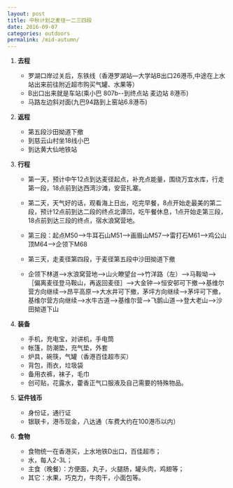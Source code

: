 ```yaml
---
layout: post
title: 中秋计划之麦径一二三四段
date: 2016-09-07
categories: outdoors
permalink: /mid-autumn/
---
```


1.   **去程**

     * 罗湖口岸过关后，东铁线（香港罗湖站—大学站B出口26港币,中途在上水站出来前往附近超市购买气罐、水果等）  
     * B出口出来就是车站(乘小巴 807b--到终点站 麦边站 8港币)  
     * 马路左边斜对面(九巴94路到上窑站6.8港币)

2.   **返程**

     * 第五段沙田拗道下撤
     * 到慈云山村坐18线小巴
     * 到达黄大仙地铁站

3.   **行程**

     * 第一天，预计中午12点到达麦径起点，补充点能量，围绕万宜水库，行走第一段，18点前到达西湾沙滩，安营扎寨。  

     * 第二天，天气好的话，观看海上日出，吃完早餐，8点开始走最美的第二段，预计12点前到达二段的终点北谭凹，吃午餐休息，1点开始走第三段，18点前到达三段的终点，宿水浪窝营地。  
      * 第三段：起点M50-->牛耳石山M51-->画眉山M57-->雷打石M61-->鸡公山顶M64-->企领下M68  

     * 第三天，走麦径第四段，于麦径第五段中沙田拗道下撤  
      * 企领下林道-->水浪窝营地-->山火瞭望台-->竹洋路（左）-->马鞍坳-->［偏离麦径登马鞍山，再返回麦径］-->大金钟-->恒安邨可下撤-->基维尔营方向继续-->昂平高原-->大水井可下撤，茅坪方向继续-->茅坪可下撤，基维尔营方向继续-->水牛古道-->基维尔营-->飞鹅山道-->登大老山-->沙田拗道下山

4.   **装备**

     * 手机，充电宝，对讲机，手电筒  
     * 帐篷，防潮垫，充气垫，外套  
     * 炉具，碗筷，气罐（香港百佳超市买）  
     * 背包，雨衣，垃圾袋  
     * 备用衣裤，袜子，毛巾  
     * 创可贴，花露水，藿香正气口服液及自己需要的特殊物品。

5.   **证件钱币**

     * 身份证，通行证  
     * 银联卡，港币现金，八达通（车费大约在100港币以内）

6.   **食物**

     * 食物统一在香港买，上水地铁D出口，百佳超市；
     * 水，每人2-3L；
     * 主食（晚餐）：方便面，丸子，火腿肠，罐头肉，鸡翅等；
     * 其它：水果，巧克力，牛肉干，小面包等。
